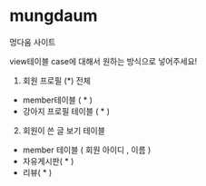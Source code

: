 # mungdaum
멍다움 사이트

view테이블 case에 대해서 원하는 방식으로 넣어주세요!
1) 회원 프로필                 (*) 전체
  - member테이블 ( * )
  - 강아지 프로필 테이블 ( * )
2) 회원이 쓴 글 보기 테이블
  - member 테이블 ( 회원 아이디 , 이름 )
  - 자유게시판( * )
  - 리뷰( * )


